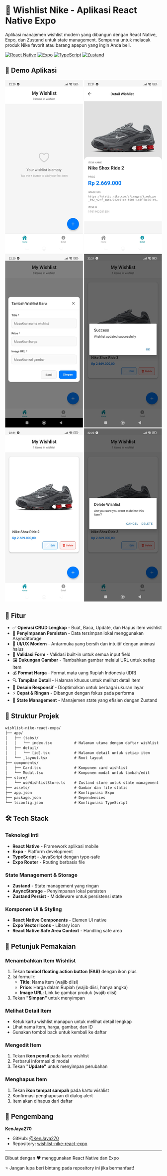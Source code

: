 # 🎯 Wishlist Nike - Aplikasi React Native Expo

Aplikasi manajemen wishlist modern yang dibangun dengan React Native, Expo, dan Zustand untuk state management. Sempurna untuk melacak produk Nike favorit atau barang apapun yang ingin Anda beli.

[![React Native](https://img.shields.io/badge/React%20Native-20232A?style=for-the-badge&logo=react&logoColor=61DAFB)](https://reactnative.dev/)
[![Expo](https://img.shields.io/badge/Expo-000020?style=for-the-badge&logo=expo&logoColor=white)](https://expo.dev/)
[![TypeScript](https://img.shields.io/badge/TypeScript-007ACC?style=for-the-badge&logo=typescript&logoColor=white)](https://www.typescriptlang.org/)
[![Zustand](https://img.shields.io/badge/Zustand-FF6B00?style=for-the-badge&logo=redux&logoColor=white)](https://zustand-demo.pmnd.rs/)

## 📸 Demo Aplikasi

<div align="center">

  <img src="./assets/screenshots/IMG-20251025-WA0001.jpg" alt="Home Screen" width="250"/>
  <img src="./assets/screenshots/IMG-20251025-WA0002.jpg" alt="Add Modal" width="250"/>
  <img src="./assets/screenshots/IMG-20251025-WA0003.jpg" alt="Detail Screen" width="250"/>
  <img src="./assets/screenshots/IMG-20251025-WA0004.jpg" alt="Detail Screen" width="250"/>
  <img src="./assets/screenshots/IMG-20251025-WA0005.jpg" alt="Detail Screen" width="250"/>
  <img src="./assets/screenshots/IMG-20251025-WA0006.jpg" alt="Detail Screen" width="250"/>

</div>


## 📱 Fitur

- ✅ **Operasi CRUD Lengkap** - Buat, Baca, Update, dan Hapus item wishlist
- 💾 **Penyimpanan Persisten** - Data tersimpan lokal menggunakan AsyncStorage
- 🎨 **UI/UX Modern** - Antarmuka yang bersih dan intuitif dengan animasi halus
- 📝 **Validasi Form** - Validasi built-in untuk semua input field
- 🖼️ **Dukungan Gambar** - Tambahkan gambar melalui URL untuk setiap item
- 💰 **Format Harga** - Format mata uang Rupiah Indonesia (IDR)
- 🔍 **Tampilan Detail** - Halaman khusus untuk melihat detail item
- 📱 **Desain Responsif** - Dioptimalkan untuk berbagai ukuran layar
- ⚡ **Cepat & Ringan** - Dibangun dengan fokus pada performa
- 🔄 **State Management** - Manajemen state yang efisien dengan Zustand

## 📁 Struktur Projek

```
wishlist-nike-react-expo/
├── app/
│   ├── (tabs)/
│   │   └── index.tsx          # Halaman utama dengan daftar wishlist
│   ├── detail/
│   │   └── [id].tsx           # Halaman detail untuk setiap item
│   └── _layout.tsx            # Root layout
├── components/
│   ├── Card.tsx               # Komponen card wishlist
│   └── Modal.tsx              # Komponen modal untuk tambah/edit
├── store/
│   └── useWishlistStore.ts    # Zustand store untuk state management
├── assets/                    # Gambar dan file statis
├── app.json                   # Konfigurasi Expo
├── package.json               # Dependencies
└── tsconfig.json              # Konfigurasi TypeScript
```

## 🛠️ Tech Stack

### Teknologi Inti
- **React Native** - Framework aplikasi mobile
- **Expo** - Platform development
- **TypeScript** - JavaScript dengan type-safe
- **Expo Router** - Routing berbasis file

### State Management & Storage
- **Zustand** - State management yang ringan
- **AsyncStorage** - Penyimpanan lokal persisten
- **Zustand Persist** - Middleware untuk persistensi state

### Komponen UI & Styling
- **React Native Components** - Elemen UI native
- **Expo Vector Icons** - Library icon
- **React Native Safe Area Context** - Handling safe area

## 📖 Petunjuk Pemakaian

### Menambahkan Item Wishlist

1. Tekan **tombol floating action button (FAB)** dengan ikon plus
2. Isi formulir:
   - **Title**: Nama item (wajib diisi)
   - **Price**: Harga dalam Rupiah (wajib diisi, hanya angka)
   - **Image URL**: Link ke gambar produk (wajib diisi)
3. Tekan **"Simpan"** untuk menyimpan

### Melihat Detail Item

- Ketuk kartu wishlist manapun untuk melihat detail lengkap
- Lihat nama item, harga, gambar, dan ID
- Gunakan tombol back untuk kembali ke daftar

### Mengedit Item

1. Tekan **ikon pensil** pada kartu wishlist
2. Perbarui informasi di modal
3. Tekan **"Update"** untuk menyimpan perubahan

### Menghapus Item

1. Tekan **ikon tempat sampah** pada kartu wishlist
2. Konfirmasi penghapusan di dialog alert
3. Item akan dihapus dari daftar

## 👤 Pengembang

**KenJaya270**
- GitHub: [@KenJaya270](https://github.com/KenJaya270)
- Repository: [wishlist-nike-react-expo](https://github.com/KenJaya270/wishlist-nike-react-expo)

---

Dibuat dengan ❤️ menggunakan React Native dan Expo

⭐ Jangan lupa beri bintang pada repository ini jika bermanfaat!